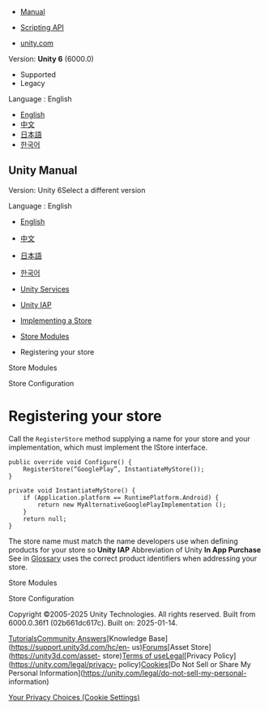 [](https://docs.unity3d.com)

  * [Manual](../Manual/index.html)
  * [Scripting API](../ScriptReference/index.html)

  * [unity.com](https://unity.com/)

Version: **Unity 6** (6000.0)

  * Supported
  * Legacy

Language : English

  * [English](/Manual/UnityIAPModuleRegistration.html)
  * [中文](/cn/current/Manual/UnityIAPModuleRegistration.html)
  * [日本語](/ja/current/Manual/UnityIAPModuleRegistration.html)
  * [한국어](/kr/current/Manual/UnityIAPModuleRegistration.html)

[](https://docs.unity3d.com)

## Unity Manual

Version: Unity 6Select a different version

Language : English

  * [English](/Manual/UnityIAPModuleRegistration.html)
  * [中文](/cn/current/Manual/UnityIAPModuleRegistration.html)
  * [日本語](/ja/current/Manual/UnityIAPModuleRegistration.html)
  * [한국어](/kr/current/Manual/UnityIAPModuleRegistration.html)

  * [Unity Services](UnityServices.html)
  * [Unity IAP](UnityIAP.html)
  * [Implementing a Store](UnityIAPImplementingAStore.html)
  * [Store Modules](UnityIAPModules.html)
  * Registering your store

[](UnityIAPModules.html)

Store Modules

[](UnityIAPModuleConfiguration.html)

Store Configuration

# Registering your store

Call the `RegisterStore` method supplying a name for your store and your
implementation, which must implement the IStore interface.

    
    
    public override void Configure() {
        RegisterStore(“GooglePlay”, InstantiateMyStore());
    }
    
    private void InstantiateMyStore() {
        if (Application.platform == RuntimePlatform.Android) {
            return new MyAlternativeGooglePlayImplementation ();
        }
        return null;
    }
    

The store name must match the name developers use when defining products for
your store so **Unity IAP** Abbreviation of Unity **In App Purchase**  
See in [Glossary](Glossary.html#UnityIAP) uses the correct product identifiers
when addressing your store.

[](UnityIAPModules.html)

Store Modules

[](UnityIAPModuleConfiguration.html)

Store Configuration

Copyright ©2005-2025 Unity Technologies. All rights reserved. Built from
6000.0.36f1 (02b661dc617c). Built on: 2025-01-14.

[Tutorials](https://learn.unity.com/)[Community
Answers](https://answers.unity3d.com)[Knowledge
Base](https://support.unity3d.com/hc/en-
us)[Forums](https://forum.unity3d.com)[Asset Store](https://unity3d.com/asset-
store)[Terms of
use](https://docs.unity3d.com/Manual/TermsOfUse.html)[Legal](https://unity.com/legal)[Privacy
Policy](https://unity.com/legal/privacy-
policy)[Cookies](https://unity.com/legal/cookie-policy)[Do Not Sell or Share
My Personal Information](https://unity.com/legal/do-not-sell-my-personal-
information)

[Your Privacy Choices (Cookie Settings)](javascript:void\(0\);)

